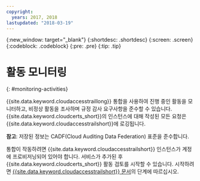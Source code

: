 ```yaml
---
copyright:
  years: 2017, 2018
lastupdated: "2018-03-19"
---
```

{:new_window: target="_blank"}
{:shortdesc: .shortdesc}
{:screen: .screen}
{:codeblock: .codeblock}
{:pre: .pre}
{:tip: .tip}

# 활동 모니터링
{: #monitoring-activities}

{{site.data.keyword.cloudaccesstraillong}} 통합을 사용하여 진행 중인 활동을 모니터하고, 비정상 활동을 조사하며 규정 감사 요구사항을 준수할 수 있습니다. {{site.data.keyword.cloudcerts_short}}의 인스턴스에 대해 작성된 모든 요청은 {{site.data.keyword.cloudaccesstrailshort}}에 로깅됩니다.

**참고**: 저장된 정보는 CADF(Cloud Auditing Data Federation) 표준을 준수합니다.

통합이 작동하려면 {{site.data.keyword.cloudaccesstrailshort}} 인스턴스가 계정에 프로비저닝되어 있어야 합니다. 서비스가 추가된 후 {{site.data.keyword.cloudcerts_short}} 활동 검토를 시작할 수 있습니다. 시작하려면 [{{site.data.keyword.cloudaccesstrailshort}} 문서](../cloud-activity-tracker/index.html#getting-started-with-cla)의 단계에 따르십시오.
